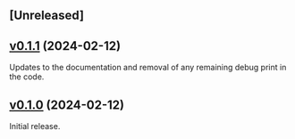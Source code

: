 ## [Unreleased]

## [v0.1.1](https://github.com/takaebato/sql-insight/tree/v0.1.1) (2024-02-12)

Updates to the documentation and removal of any remaining debug print in the code.

## [v0.1.0](https://github.com/takaebato/sql-insight/tree/v0.1.0) (2024-02-12)

Initial release.
